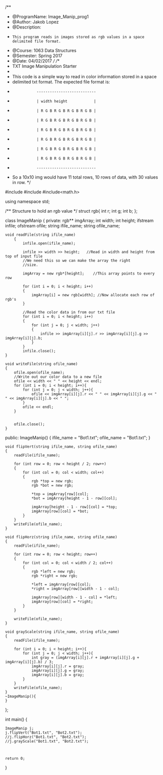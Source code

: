 /**
* @ProgramName: Image_Manip_prog1
* @Author: Jakob Lopez
* @Description:
*     This program reads in images stored as rgb values in a space delimited file format.
* @Course: 1063 Data Structures
* @Semester: Spring 2017
* @Date: 04/02/2017
*/
/**
* TXT Image Manipulation Starter
*
* This code is a simple way to read in color information stored in a space
* delimited txt format. The expected file format is:
*                ---------------------------
*                | width height            |
*                | R G B R G B R G B R G B |
*                | R G B R G B R G B R G B |
*                | R G B R G B R G B R G B |
*                | R G B R G B R G B R G B |
*                | R G B R G B R G B R G B |
*                | R G B R G B R G B R G B |
*                ---------------------------
* So a 10x10 img would have 11 total rows, 10 rows of data, with 30 values in row.
*/

#include<iostream>
#include<fstream>
#include<math.h>

using namespace std;

/**
Structure to hold an rgb value
*/
struct rgb{
	int r;
	int g;
	int b;
};

class ImageManip
{
private:
	rgb** imgArray;
	int width;
	int height;
	ifstream infile;
	ofstream ofile;
	string ifile_name;
	string ofile_name;

	void readFile(string ifile_name)
		{
			infile.open(ifile_name);
			       
			infile >> width >> height;   //Read in width and height from top of input file
			//We need this so we can make the array the right 
			//size.

			imgArray = new rgb*[height];    //This array points to every row

			for (int i = 0; i < height; i++)
			{
				imgArray[i] = new rgb[width]; //Now allocate each row of rgb's
			}

			//Read the color data in from our txt file
			for (int i = 0; i < height; i++)
			{
				for (int j = 0; j < width; j++)
				{
					infile >> imgArray[i][j].r >> imgArray[i][j].g >> imgArray[i][j].b;
				}
			}
			infile.close();
	}

	void writeFile(string ofile_name)
	{
		ofile.open(ofile_name);
		//Write out our color data to a new file
		ofile << width << " " << height << endl;
		for (int i = 0; i < height; i++){
			for (int j = 0; j < width; j++){
				ofile << imgArray[i][j].r << " " << imgArray[i][j].g << " " << imgArray[i][j].b << " ";
			}
			ofile << endl;
		}

		
		ofile.close();
	}

public:
	ImageManip()
	{
		ifile_name = "Bot1.txt";
		ofile_name = "Bot1.txt";
	}

	void flipVert(string ifile_name, string ofile_name)
	{
		readFile(ifile_name);
		
		for (int row = 0; row < height / 2; row++)
		{
			for (int col = 0; col < width; col++)
			{
				rgb *top = new rgb;
				rgb *bot = new rgb;

				*top = imgArray[row][col];
				*bot = imgArray[height - 1 - row][col];

				imgArray[height - 1 - row][col] = *top;
				imgArray[row][col] = *bot;
			}
		}
		writeFile(ofile_name);
	}

	void flipHorz(string ifile_name, string ofile_name)
	{
		readFile(ifile_name);

		for (int row = 0; row < height; row++)
		{
			for (int col = 0; col < width / 2; col++)
			{
				rgb *left = new rgb;
				rgb *right = new rgb;

				*left = imgArray[row][col];
				*right = imgArray[row][width - 1 - col];

				imgArray[row][width - 1 - col] = *left;
				imgArray[row][col] = *right;
			}
		}

		writeFile(ofile_name);
	}

	void grayScale(string ifile_name, string ofile_name)
	{
		readFile(ifile_name);

		for (int i = 0; i < height; i++){
			for (int j = 0; j < width; j++){
				int gray = (imgArray[i][j].r + imgArray[i][j].g + imgArray[i][j].b) / 3;
				imgArray[i][j].r = gray;
				imgArray[i][j].g = gray;
				imgArray[i][j].b = gray;
			}
		}
		writeFile(ofile_name);
	}
	~ImageManip(){
	}
};


int main()
{

	ImageManip j;
	j.flipVert("Bot1.txt", "Bot2.txt");
	//j.flipHorz("Bot1.txt", "Bot2.txt");
	//j.grayScale("Bot1.txt", "Bot2.txt");



	return 0;
}
